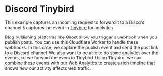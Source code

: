 # Discord Tinybird

This example captures an incoming request to forward it to a Discord channel & captures the event in [Tinybird](https://tinybird.co) for analytics.

Blog publishing platforms like [Ghost](https://ghost.org/) allow you trigger a webhook when you publish posts. You can use this Cloudflare Worker 
to handle these webhooks. In this case, we capture the publish event and send the post link to a Discord channel. We also want to be able to do some 
analytics over the events, so we forward the event to Tinybird. Using Tinybird, we can combine these events with our [Web Analytics](https://www.tinybird.co/starter-kits/web-analytics) 
to create a rich timeline that shows how our activity affects web traffic.
